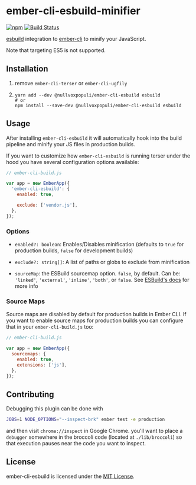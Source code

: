 
ember-cli-esbuild-minifier
==============================================================================

[![npm](https://img.shields.io/npm/v/ember-cli-esbuild-minifier.svg)](https://www.npmjs.com/package/ember-cli-esbuild-minifier)
[![Build Status](https://github.com/nullvoxpopuli/ember-cli-esbuild/workflows/CI/badge.svg)](https://github.com/nullvoxpopuli/ember-cli-esbuild/actions?query=workflow%3ACI)

[esbuild](https://esbuild.github.io) integration to
[ember-cli](http://cli.emberjs.com/) to minify your JavaScript.

Note that targeting ES5 is not supported.

Installation
------------------------------------------------------------------------------

1. remove `ember-cli-terser` or `ember-cli-ugfily`
2.
    ```
    yarn add --dev @nullvoxpopuli/ember-cli-esbuild esbuild
    # or
    npm install --save-dev @nullvoxpopuli/ember-cli-esbuild esbuild
    ```

Usage
------------------------------------------------------------------------------

After installing `ember-cli-esbuild` it will automatically hook into the build
pipeline and minify your JS files in production builds.

If you want to customize how `ember-cli-esbuild` is running terser under the
hood you have several configuration options available:

```js
// ember-cli-build.js

var app = new EmberApp({
  'ember-cli-esbuild': {
    enabled: true,

    exclude: ['vendor.js'],
  },
});
```


### Options

- `enabled?: boolean`: Enables/Disables minification (defaults to `true` for
  production builds, `false` for development builds)

- `exclude?: string[]`: A list of paths or globs to exclude from minification

- `sourceMap`: the ESBuild sourcemap option. `false`, by default. Can be: `'linked'`, `'external'`, `'inline'`, `'both'`, or `false`. See [ESBuild's docs](https://esbuild.github.io/api/#sourcemap) for more info

### Source Maps

Source maps are disabled by default for production builds in Ember CLI. If you
want to enable source maps for production builds you can configure that in your
`ember-cli-build.js` too:

```js
// ember-cli-build.js

var app = new EmberApp({
  sourcemaps: {
    enabled: true,
    extensions: ['js'],
  },
});
```

Contributing
------------------------------------------------------------------------------

Debugging this plugin can be done with
```bash
JOBS=1 NODE_OPTIONS="--inspect-brk" ember test -e production
```
and then visit `chrome://inspect` in Google Chrome.
you'll want to place a `debugger` somewhere in the broccoli code
(located at `./lib/broccoli`) so that execution pauses near the code you want
to inspect.


License
------------------------------------------------------------------------------
ember-cli-esbuild is licensed under the [MIT License](LICENSE.md).
